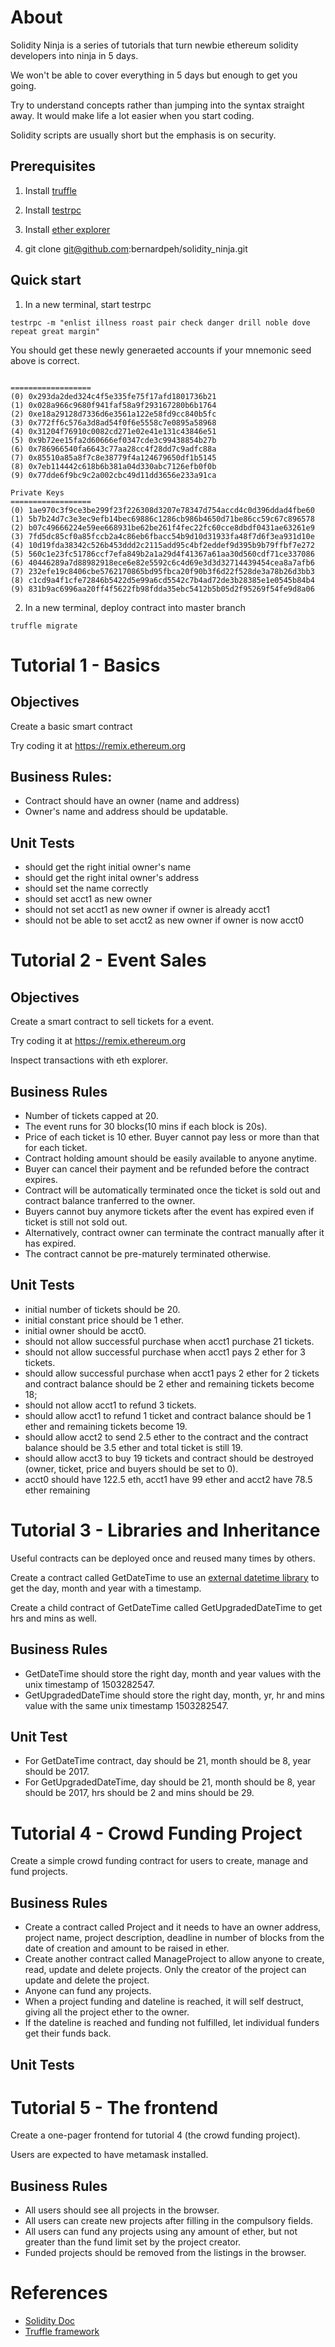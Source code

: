 # About

Solidity Ninja is a series of tutorials that turn newbie ethereum solidity developers into ninja in 5 days.

We won't be able to cover everything in 5 days but enough to get you going.

Try to understand concepts rather than jumping into the syntax straight away. It would make life a lot easier when you start coding.

Solidity scripts are usually short but the emphasis is on security.

## Prerequisites

1. Install [truffle](https://github.com/trufflesuite/truffle)

2. Install [testrpc](https://github.com/ethereumjs/testrpc)

3. Install [ether explorer](https://github.com/etherparty/explorer)

3. git clone git@github.com:bernardpeh/solidity_ninja.git

## Quick start

1. In a new terminal, start testrpc
```
testrpc -m "enlist illness roast pair check danger drill noble dove repeat great margin"
```

You should get these newly generaeted accounts if your mnemonic seed above is correct.

```

==================
(0) 0x293da2ded324c4f5e335fe75f17afd1801736b21
(1) 0x028a966c9680f941faf58a9f293167280b6b1764
(2) 0xe18a29128d7336d6e3561a122e58fd9cc840b5fc
(3) 0x772ff6c576a3d8ad54f0f6e5558c7e0895a58968
(4) 0x31204f76910c0082cd271e02e41e131c43846e51
(5) 0x9b72ee15fa2d60666ef0347cde3c99438854b27b
(6) 0x786966540fa6643c77aa28cc4f28dd7c9adfc88a
(7) 0x85510a85a8f7c8e38779f4a124679650df1b5145
(8) 0x7eb114442c618b6b381a04d330abc7126efb0f0b
(9) 0x77dde6f9bc9c2a002cbc49d11dd3656e233a91ca

Private Keys
==================
(0) 1ae970c3f9ce3be299f23f226308d3207e78347d754accd4c0d396ddad4fbe60
(1) 5b7b24d7c3e3ec9efb14bec69886c1286cb986b4650d71be86cc59c67c896578
(2) b07c49666224e59ee668931be62be261f4fec22fc60cce8dbdf0431ae63261e9
(3) 7fd5dc85cf0a85fccb2a4c86eb6fbacc54b9d10d31933fa48f7d6f3ea931d10e
(4) 10d19fda38342c526b453ddd2c2115add95c4bf2eddef9d395b9b79ffbf7e272
(5) 560c1e23fc51786ccf7efa849b2a1a29d4f41367a61aa30d560cdf71ce337086
(6) 40446289a7d88982918ece6e82e5592c6c4d69e3d3d32714439454cea8a7afb6
(7) 232efe19c8406cbe5762170865bd95fbca20f90b3f6d22f528de3a78b26d3bb3
(8) c1cd9a4f1cfe72846b5422d5e99a6cd5542c7b4ad72de3b28385e1e0545b84b4
(9) 831b9ac6996aa20ff4f5622fb98fdda35ebc5412b5b05d2f95269f54fe9d8a06

```

2. In a new terminal, deploy contract into master branch

```
truffle migrate
```

# Tutorial 1 - Basics

## Objectives

Create a basic smart contract

Try coding it at https://remix.ethereum.org

## Business Rules:

* Contract should have an owner (name and address)
* Owner's name and address should be updatable.

## Unit Tests

* should get the right initial owner's name
* should get the right inital owner's address
* should set the name correctly
* should set acct1 as new owner
* should not set acct1 as new owner if owner is already acct1
* should not be able to set acct2 as new owner if owner is now acct0

# Tutorial 2 - Event Sales

## Objectives

Create a smart contract to sell tickets for a event.

Try coding it at https://remix.ethereum.org

Inspect transactions with eth explorer.

## Business Rules

* Number of tickets capped at 20.
* The event runs for 30 blocks(10 mins if each block is 20s).
* Price of each ticket is 10 ether. Buyer cannot pay less or more than that for each ticket.
* Contract holding amount should be easily available to anyone anytime.
* Buyer can cancel their payment and be refunded before the contract expires.
* Contract will be automatically terminated once the ticket is sold out and contract balance tranferred to the owner.
* Buyers cannot buy anymore tickets after the event has expired even if ticket is still not sold out.
* Alternatively, contract owner can terminate the contract manually after it has expired.
* The contract cannot be pre-maturely terminated otherwise.

## Unit Tests

* initial number of tickets should be 20.
* initial constant price should be 1 ether.
* initial owner should be acct0.
* should not allow successful purchase when acct1 purchase 21 tickets.
* should not allow successful purchase when acct1 pays 2 ether for 3 tickets.
* should allow successful purchase when acct1 pays 2 ether for 2 tickets and contract balance should be 2 ether and remaining tickets become 18;
* should not allow acct1 to refund 3 tickets.
* should allow acct1 to refund 1 ticket and contract balance should be 1 ether and remaining tickets become 19.
* should allow acct2 to send 2.5 ether to the contract and the contract balance should be 3.5 ether and total ticket is still 19.
* should allow acct3 to buy 19 tickets and contract should be destroyed (owner, ticket, price and buyers should be set to 0).
* acct0 should have 122.5 eth, acct1 have 99 ether and acct2 have 78.5 ether remaining

# Tutorial 3 - Libraries and Inheritance

Useful contracts can be deployed once and reused many times by others.

Create a contract called GetDateTime to use an [external datetime library](https://github.com/pipermerriam/ethereum-datetime) to get the day, month and year with a timestamp.



Create a child contract of GetDateTime called GetUpgradedDateTime to get hrs and mins as well.

## Business Rules

* GetDateTime should store the right day, month and year values with the unix timestamp of 1503282547.
* GetUpgradedDateTime should store the right day, month, yr, hr and mins value with the same unix timestamp 1503282547.

## Unit Test

* For GetDateTime contract, day should be 21, month should be 8, year should be 2017.
* For GetUpgradedDateTime, day should be 21, month should be 8, year should be 2017, hrs should be 2 and mins should be 29.

# Tutorial 4 - Crowd Funding Project

Create a simple crowd funding contract for users to create, manage and fund projects.

## Business Rules

* Create a contract called Project and it needs to have an owner address, project name, project description, deadline in number of blocks from the date of creation and amount to be raised in ether. 
* Create another contract called ManageProject to allow anyone to create, read, update and delete projects. Only the creator of the project can update and delete the project.
* Anyone can fund any projects.
* When a project funding and dateline is reached, it will self destruct, giving all the project ether to the owner. 
* If the dateline is reached and funding not fulfilled, let individual funders get their funds back.

## Unit Tests

# Tutorial 5 - The frontend

Create a one-pager frontend for tutorial 4 (the crowd funding project).

Users are expected to have metamask installed.

## Business Rules

* All users should see all projects in the browser.
* All users can create new projects after filling in the compulsory fields.
* All users can fund any projects using any amount of ether, but not greater than the fund limit set by the project creator.
* Funded projects should be removed from the listings in the browser.

# References

* [Solidity Doc](https://solidity.readthedocs.io/en/develop/)
* [Truffle framework](http://truffleframework.com/docs/getting_started/contracts)
